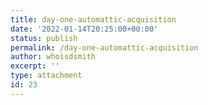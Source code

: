 ```yaml
---
title: day-one-automattic-acquisition
date: '2022-01-14T20:25:00+00:00'
status: publish
permalink: /day-one-automattic-acquisition
author: whoisdsmith
excerpt: ''
type: attachment
id: 23
---
```

<!DOCTYPE html PUBLIC "-//W3C//DTD HTML 4.0 Transitional//EN" "http://www.w3.org/TR/REC-html40/loose.dtd">
<?xml encoding="UTF-8">
